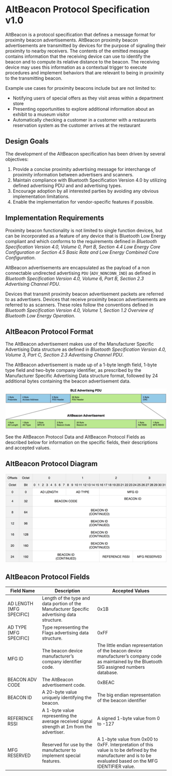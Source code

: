 # AltBeacon Protocol Specification v1.0

AltBeacon is a protocol specification that defines a message format for proximity beacon advertisements. AltBeacon proximity beacon advertisements are transmitted by devices for the purpose of signaling their proximity to nearby receivers. The contents of the emitted message contains information that the receiving device can use to identify the beacon and to compute its relative distance to the beacon. The receiving device may uses this information as a contextual trigger to execute procedures and implement behaviors that are relevant to being in proximity to the transmitting beacon.

Example use cases for proximity beacons include but are not limited to:

* Notifying users of special offers as they visit areas within a department store
* Presenting opportunities to explore additional information about an exhibit to a museum visitor
* Automatically checking a customer in a customer with a restaurants reservation system as the customer arrives at the restaurant

## Design Goals

The development of the AltBeacon specification has been driven by several objectives:

1. Provide a concise proximity advertising message for interchange of proximity information between advertisers and scanners.
1. Maintain compliance with Bluetooth Specification Version 4.0 by utilizing defined advertising PDU and and advertising types.
1. Encourage adoption by all interested parties by avoiding any obvious implementation limitations.
1. Enable the implementation for vendor-specific features if possible.


## Implementation Requirements


Proximity beacon functionality is not limited to single function devices, but can be incorporated as a feature of any device that is Bluetooth Low Energy compliant and which conforms to the requirements defined in _Bluetooth Specification Version 4.0, Volume 0, Part B, Section 4.4 Low Energy Core Configuration or Section 4.5 Basic Rate and Low Energy Combined Core Configuration_.

AltBeacon advertisements are encapsulated as the payload of a non connectable undirected advertising `PDU` (`ADV_NONCONN_IND`) as defined in _Bluetooth Specification Version 4.0, Volume 6, Part B, Section 2.3 Advertising Channel PDU_.

Devices that transmit proximity beacon advertisement packets are referred to as advertisers. Devices that receive proximity beacon advertisements are referred to as scanners. These roles follow the conventions defined in _Bluetooth Specification Version 4.0, Volume 1, Section 1.2 Overview of Bluetooth Low Energy Operation_.

## AltBeacon Protocol Format

The AltBeacon advertisement makes use of the Manufacturer Specific Advertising Data structure as defined in _Bluetooth Specification Version 4.0, Volume 3, Part C, Section 2.3 Advertising Channel PDU_.

The AltBeacon advertisement is made up of a 1-byte length field, 1-byte type field and two-byte company identifier, as prescribed by the Manufacturer Specific Advertising Data structure format, followed by 24 additional bytes containing the beacon advertisement data.

![Exploded View](./altbeacon-spec-exploded-view.png)

See the AltBeacon Protocol Data and AltBeacon Protocol Fields as described below for information on the specific fields, their descriptions and accepted values.

## AltBeacon Protocol Diagram

![AltBeacon Protocol Format](./altbeacon-protocol-diagram.png)

## AltBeacon Protocol Fields

Field Name               |  Description                                                                                 | Accepted Values
------------------------ | -------------------------------------------------------------------------------------------- | ---------------
AD LENGTH [MFG SPECIFIC] | Length of the type and data portion of the Manufacturer Specific advertising data structure. | 0x1B
AD TYPE [MFG SPECIFIC]   | Type representing the Flags advertising data structure.                                      | 0xFF
MFG ID                   | The beacon device manufacturer’s company identifier code.                                    | The little endian representation of the beacon device manufacturer’s company code as maintained by the Bluetooth SIG assigned numbers database.
BEACON ADV CODE          | The AltBeacon advertisement code.                                                            | 0xBEAC
BEACON ID                | A 20-byte value uniquely identifying the beacon.                                             | The big endian representation of the beacon identifier
REFERENCE RSSI           | A 1-byte value representing the average received signal strength at 1m from the advertiser.  | A signed 1-byte value from 0 to -127
MFG RESERVED             | Reserved for use by the manufacturer to implement special features.                          | A 1-byte value from 0x00 to 0xFF. Interpretation of this value is to be defined by the manufacturer and is to be evaluated based on the MFG IDENTIFIER value.

